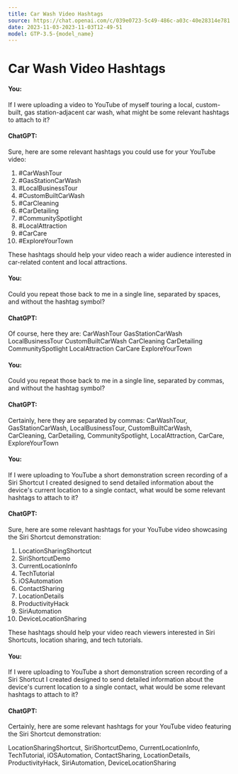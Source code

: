 ```yaml
---
title: Car Wash Video Hashtags
source: https://chat.openai.com/c/039e0723-5c49-486c-a03c-40e28314e781
date: 2023-11-03-2023-11-03T12-49-51
model: GTP-3.5-{model_name}
---
```


# Car Wash Video Hashtags

#### You:
If I were uploading a video to YouTube of myself touring a local, custom-built, gas station-adjacent car wash, what might be some relevant hashtags to attach to it?

#### ChatGPT:
Sure, here are some relevant hashtags you could use for your YouTube video:

1. \#CarWashTour
2. \#GasStationCarWash
3. \#LocalBusinessTour
4. \#CustomBuiltCarWash
5. \#CarCleaning
6. \#CarDetailing
7. \#CommunitySpotlight
8. \#LocalAttraction
9. \#CarCare
10. \#ExploreYourTown

These hashtags should help your video reach a wider audience interested in car-related content and local attractions.


#### You:
Could you repeat those back to me in a single line, separated by spaces, and without the hashtag symbol?

#### ChatGPT:
Of course, here they are: CarWashTour GasStationCarWash LocalBusinessTour CustomBuiltCarWash CarCleaning CarDetailing CommunitySpotlight LocalAttraction CarCare ExploreYourTown


#### You:
Could you repeat those back to me in a single line, separated by commas, and without the hashtag symbol?

#### ChatGPT:
Certainly, here they are separated by commas: CarWashTour, GasStationCarWash, LocalBusinessTour, CustomBuiltCarWash, CarCleaning, CarDetailing, CommunitySpotlight, LocalAttraction, CarCare, ExploreYourTown


#### You:
If I were uploading to YouTube a short demonstration screen recording of a Siri Shortcut I created designed to send detailed information about the device's current location to a single contact, what would be some relevant hashtags to attach to it?

#### ChatGPT:
Sure, here are some relevant hashtags for your YouTube video showcasing the Siri Shortcut demonstration:

1. LocationSharingShortcut
2. SiriShortcutDemo
3. CurrentLocationInfo
4. TechTutorial
5. iOSAutomation
6. ContactSharing
7. LocationDetails
8. ProductivityHack
9. SiriAutomation
10. DeviceLocationSharing

These hashtags should help your video reach viewers interested in Siri Shortcuts, location sharing, and tech tutorials.


#### You:
If I were uploading to YouTube a short demonstration screen recording of a Siri Shortcut I created designed to send detailed information about the device's current location to a single contact, what would be some relevant hashtags to attach to it?

#### ChatGPT:
Certainly, here are some relevant hashtags for your YouTube video featuring the Siri Shortcut demonstration:

LocationSharingShortcut, SiriShortcutDemo, CurrentLocationInfo, TechTutorial, iOSAutomation, ContactSharing, LocationDetails, ProductivityHack, SiriAutomation, DeviceLocationSharing
